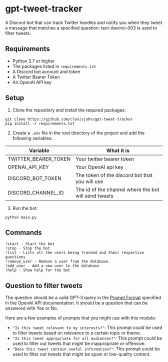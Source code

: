 # gpt-tweet-tracker

A Discord bot that can track Twitter handles and notify you when they tweet a message that matches a specified question. text-davinci-003 is used to filter tweets.

## Requirements

- Python 3.7 or higher
- The packages listed in `requirements.txt`
- A Discord bot account and token
- A Twitter Bearer Token
- An OpenAI API key

## Setup

1. Clone the repository and install the required packages:
```
git clone https://github.com/clovisjohn/gpt-tweet-tracker
pip install -r requirements.txt
```

	
2. Create a `.env` file in the root directory of the project and add the following variables:

| Variable                  | What it is                                                            |
| ------------------------- | ----------------------------------------------------------------------|
| TWITTER_BEARER_TOKEN      | Your  twitter bearer token                        |
| OPENAI_API_KEY       | Your  OpenAI api key                                                |
| DISCORD_BOT_TOKEN | The token of the discord bot that you will use           |
| DISCORD_CHANNEL_ID  | The id of the channel where the bot will send tweets                                        |
	
	
3. Run the bot:
```
python main.py
```

## Commands
```
!start - Start the bot
!stop - Stop the bot
!list - Lists all the users being tracked and their respective questions
!remove_user - Remove a user from the database.
!add_user - Add a new user to the database
!help - Show help for the bot
```

## Question to filter tweets

The question should be a valid GPT-3 query in the [Prompt Format](https://beta.openai.com/docs/api-reference/completions/create#prompt-format) specified in the OpenAI API documentation. It should be a question that can be answered with Yes or No.

Here are a few examples of prompts that you might use with this module:

- `"Is this tweet relevant to my interests?"`: This prompt could be used to filter tweets based on relevance to a certain topic or theme.
- `"Is this tweet appropriate for all audiences?"`: This prompt could be used to filter out tweets that might be inappropriate or offensive.
- `"Does this tweet contain useful information?"`: This prompt could be used to filter out tweets that might be spam or low-quality content.
